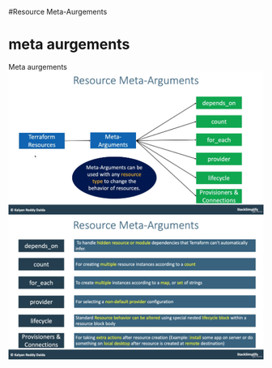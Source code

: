 #Resource Meta-Aurgements
# meta aurgements
Meta aurgements 
![img.png](img.png)
![img_1.png](img_1.png)